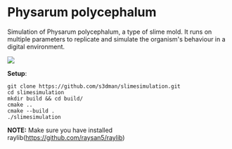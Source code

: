 #	Physarum polycephalum
Simulation of Physarum polycephalum, a type of slime mold. It runs on multiple parameters to replicate and simulate the organism's behaviour in a digital environment.

![](https://i.imgur.com/QNRQ1qJ.png)

**Setup**: 
```
git clone https://github.com/s3dman/slimesimulation.git
cd slimesimulation
mkdir build && cd build/
cmake ..
cmake --build .
./slimesimulation
```
**NOTE:** Make sure you have installed raylib(https://github.com/raysan5/raylib)

